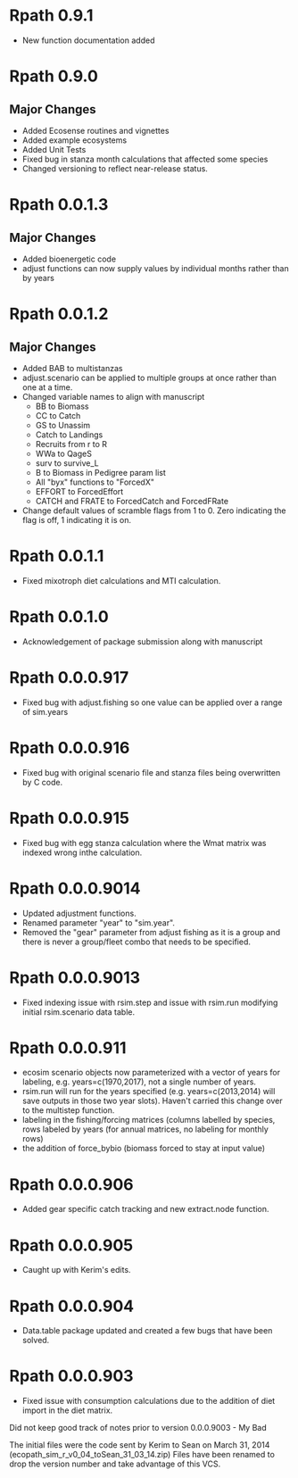 # Rpath 0.9.1

- New function documentation added

# Rpath 0.9.0

## Major Changes
- Added Ecosense routines and vignettes
- Added example ecosystems
- Added Unit Tests
- Fixed bug in stanza month calculations that affected some species
- Changed versioning to reflect near-release status.

# Rpath 0.0.1.3

## Major Changes
- Added bioenergetic code
- adjust functions can now supply values by individual months rather than by years

# Rpath 0.0.1.2

## Major Changes
- Added BAB to multistanzas
- adjust.scenario can be applied to multiple groups at once rather than one at a time.
- Changed variable names to align with manuscript
  - BB to Biomass
  - CC to Catch
  - GS to Unassim
  - Catch to Landings
  - Recruits from r to R
  - WWa to QageS
  - surv to survive_L
  - B to Biomass in Pedigree param list
  - All "byx" functions to "ForcedX"
  - EFFORT to ForcedEffort
  - CATCH and FRATE to ForcedCatch and ForcedFRate
- Change default values of scramble flags from 1 to 0. Zero indicating the flag is off, 1 indicating it is on.

# Rpath 0.0.1.1

- Fixed mixotroph diet calculations and MTI calculation.

# Rpath 0.0.1.0

- Acknowledgement of package submission along with manuscript

# Rpath 0.0.0.917

- Fixed bug with adjust.fishing so one value can be applied over a range of sim.years

# Rpath 0.0.0.916

- Fixed bug with original scenario file and stanza files being overwritten by C code.

# Rpath 0.0.0.915

- Fixed bug with egg stanza calculation where the Wmat matrix was indexed wrong inthe calculation.

# Rpath 0.0.0.9014

- Updated adjustment functions.
- Renamed parameter "year" to "sim.year".
- Removed the "gear" parameter from adjust fishing as it is a group and there is never a group/fleet combo that needs to be specified.

# Rpath 0.0.0.9013

- Fixed indexing issue with rsim.step and issue with rsim.run modifying initial rsim.scenario data table.

# Rpath 0.0.0.911

- ecosim scenario objects now parameterized with a vector of years for labeling, e.g. years=c(1970,2017), not a single number of years.
- rsim.run will run for the years specified (e.g. years=c(2013,2014) will save outputs in those two year slots). Haven't carried this change over to the multistep function.
- labeling in the fishing/forcing matrices (columns labelled by species, rows labeled by years (for annual matrices, no labeling for monthly rows)
- the addition of force_bybio (biomass forced to stay at input value)

# Rpath 0.0.0.906

- Added gear specific catch tracking and new extract.node function.

# Rpath 0.0.0.905

- Caught up with Kerim's edits.

# Rpath 0.0.0.904

- Data.table package updated and created a few bugs that have been solved.

# Rpath 0.0.0.903

- Fixed issue with consumption calculations due to the addition of diet import in the diet matrix.

Did not keep good track of notes prior to version 0.0.0.9003 - My Bad

The initial files were the code sent by Kerim to Sean on March 31, 2014 (ecopath_sim_r_v0_04_toSean_31_03_14.zip) Files have been renamed to drop the version number and take advantage of this VCS.
